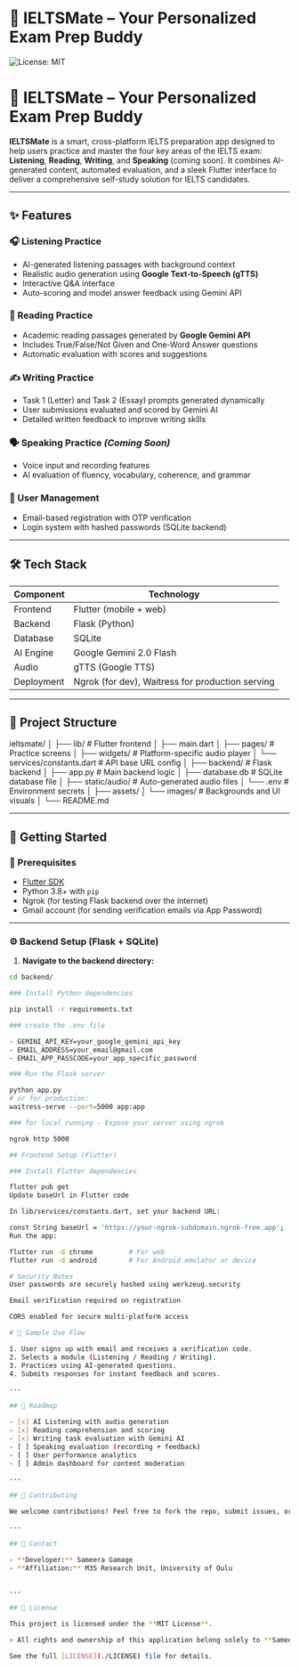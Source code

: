 # 🎯 IELTSMate – Your Personalized Exam Prep Buddy

![License: MIT](https://img.shields.io/badge/License-MIT-yellow.svg)


# 🎯 IELTSMate – Your Personalized Exam Prep Buddy

**IELTSMate** is a smart, cross-platform IELTS preparation app designed to help users practice and master the four key areas of the IELTS exam: **Listening**, **Reading**, **Writing**, and **Speaking** (coming soon). It combines AI-generated content, automated evaluation, and a sleek Flutter interface to deliver a comprehensive self-study solution for IELTS candidates.

---

## ✨ Features

### 🎧 Listening Practice
- AI-generated listening passages with background context
- Realistic audio generation using **Google Text-to-Speech (gTTS)**
- Interactive Q&A interface
- Auto-scoring and model answer feedback using Gemini API

### 📖 Reading Practice
- Academic reading passages generated by **Google Gemini API**
- Includes True/False/Not Given and One-Word Answer questions
- Automatic evaluation with scores and suggestions

### ✍️ Writing Practice
- Task 1 (Letter) and Task 2 (Essay) prompts generated dynamically
- User submissions evaluated and scored by Gemini AI
- Detailed written feedback to improve writing skills

### 🗣️ Speaking Practice *(Coming Soon)*
- Voice input and recording features
- AI evaluation of fluency, vocabulary, coherence, and grammar

### 🧾 User Management
- Email-based registration with OTP verification
- Login system with hashed passwords (SQLite backend)

---

## 🛠️ Tech Stack

| Component    | Technology              |
|--------------|--------------------------|
| Frontend     | Flutter (mobile + web)   |
| Backend      | Flask (Python)           |
| Database     | SQLite                   |
| AI Engine    | Google Gemini 2.0 Flash  |
| Audio        | gTTS (Google TTS)        |
| Deployment   | Ngrok (for dev), Waitress for production serving |

---

## 📁 Project Structure

ieltsmate/ │ ├── lib/ # Flutter frontend │ ├── main.dart │ ├── pages/ # Practice screens │ ├── widgets/ # Platform-specific audio player │ └── services/constants.dart # API base URL config │ ├── backend/ # Flask backend │ ├── app.py # Main backend logic │ ├── database.db # SQLite database file │ ├── static/audio/ # Auto-generated audio files │ └── .env # Environment secrets │ ├── assets/ │ └── images/ # Backgrounds and UI visuals │ └── README.md


---

## 🚀 Getting Started

### 🔧 Prerequisites

- [Flutter SDK](https://flutter.dev/docs/get-started/install)
- Python 3.8+ with `pip`
- Ngrok (for testing Flask backend over the internet)
- Gmail account (for sending verification emails via App Password)

---

### ⚙️ Backend Setup (Flask + SQLite)

1. **Navigate to the backend directory:**

```bash
cd backend/

### Install Python dependencies

pip install -r requirements.txt

### create the .env file

- GEMINI_API_KEY=your_google_gemini_api_key
- EMAIL_ADDRESS=your_email@gmail.com
- EMAIL_APP_PASSCODE=your_app_specific_password

### Run the Flask server

python app.py
# or for production:
waitress-serve --port=5000 app:app

### for local running - Expose your server using ngrok

ngrok http 5000

## Frontend Setup (Flutter)

### Install Flutter dependencies

flutter pub get
Update baseUrl in Flutter code

In lib/services/constants.dart, set your backend URL:

const String baseUrl = 'https://your-ngrok-subdomain.ngrok-free.app';
Run the app:

flutter run -d chrome         # For web
flutter run -d android        # For Android emulator or device

# Security Notes
User passwords are securely hashed using werkzeug.security

Email verification required on registration

CORS enabled for secure multi-platform access

# 📘 Sample Use Flow

1. User signs up with email and receives a verification code.
2. Selects a module (Listening / Reading / Writing).
3. Practices using AI-generated questions.
4. Submits responses for instant feedback and scores.

---

## 📌 Roadmap

- [x] AI Listening with audio generation  
- [x] Reading comprehension and scoring  
- [x] Writing task evaluation with Gemini AI  
- [ ] Speaking evaluation (recording + feedback)  
- [ ] User performance analytics  
- [ ] Admin dashboard for content moderation  

---

## 🤝 Contributing

We welcome contributions! Feel free to fork the repo, submit issues, or open pull requests.

---

## 📧 Contact

- **Developer:** Sameera Gamage  
- **Affiliation:** M3S Research Unit, University of Oulu


---

## 📝 License

This project is licensed under the **MIT License**.

> All rights and ownership of this application belong solely to **Sameera Gamage**. Unauthorized use or misrepresentation is strictly prohibited.

See the full [LICENSE](./LICENSE) file for details.
